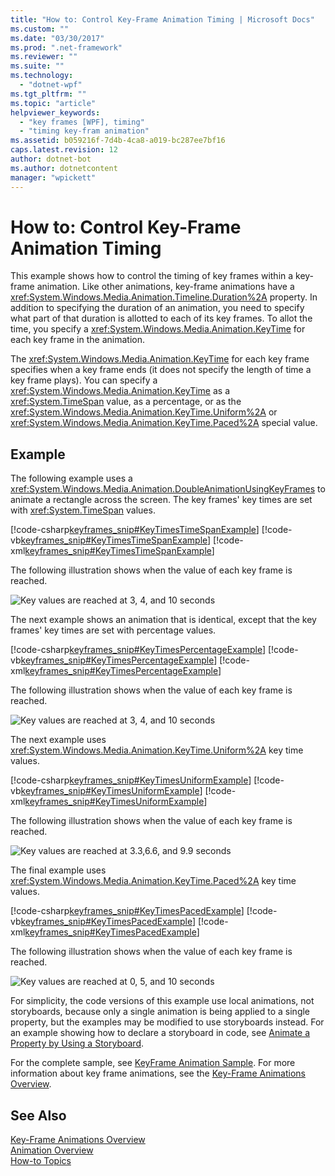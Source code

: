```yaml
---
title: "How to: Control Key-Frame Animation Timing | Microsoft Docs"
ms.custom: ""
ms.date: "03/30/2017"
ms.prod: ".net-framework"
ms.reviewer: ""
ms.suite: ""
ms.technology: 
  - "dotnet-wpf"
ms.tgt_pltfrm: ""
ms.topic: "article"
helpviewer_keywords: 
  - "key frames [WPF], timing"
  - "timing key-fram animation"
ms.assetid: b059216f-7d4b-4ca8-a019-bc287ee7bf16
caps.latest.revision: 12
author: dotnet-bot
ms.author: dotnetcontent
manager: "wpickett"
---
```

# How to: Control Key-Frame Animation Timing
This example shows how to control the timing of key frames within a key-frame animation. Like other animations, key-frame animations have a <xref:System.Windows.Media.Animation.Timeline.Duration%2A> property. In addition to specifying the duration of an animation, you need to specify what part of that duration is allotted to each of its key frames. To allot the time, you specify a <xref:System.Windows.Media.Animation.KeyTime> for each key frame in the animation.  
  
 The <xref:System.Windows.Media.Animation.KeyTime> for each key frame specifies when a key frame ends (it does not specify the length of time a key frame plays). You can specify a <xref:System.Windows.Media.Animation.KeyTime> as a <xref:System.TimeSpan> value, as a percentage, or as the <xref:System.Windows.Media.Animation.KeyTime.Uniform%2A> or <xref:System.Windows.Media.Animation.KeyTime.Paced%2A> special value.  
  
## Example  
 The following example uses a <xref:System.Windows.Media.Animation.DoubleAnimationUsingKeyFrames> to animate a rectangle across the screen. The key frames' key times are set with <xref:System.TimeSpan> values.  
  
 [!code-csharp[keyframes_snip#KeyTimesTimeSpanExample](../../../../samples/snippets/csharp/VS_Snippets_Wpf/keyframes_snip/CSharp/KeyTimesExample.cs#keytimestimespanexample)]
 [!code-vb[keyframes_snip#KeyTimesTimeSpanExample](../../../../samples/snippets/visualbasic/VS_Snippets_Wpf/keyframes_snip/visualbasic/keytimesexample.vb#keytimestimespanexample)]
 [!code-xml[keyframes_snip#KeyTimesTimeSpanExample](../../../../samples/snippets/xaml/VS_Snippets_Wpf/keyframes_snip/XAML/KeyTimesExample.xaml#keytimestimespanexample)]  
  
 The following illustration shows when the value of each key frame is reached.  
  
 ![Key values are reached at 3, 4, and 10 seconds](../../../../docs/framework/wpf/graphics-multimedia/media/graphicsmm-keyframe-keytime1-timespan.png "graphicsmm_keyframe_keytime1_timespan")  
  
 The next example shows an animation that is identical, except that the key frames' key times are set with percentage values.  
  
 [!code-csharp[keyframes_snip#KeyTimesPercentageExample](../../../../samples/snippets/csharp/VS_Snippets_Wpf/keyframes_snip/CSharp/KeyTimesExample.cs#keytimespercentageexample)]
 [!code-vb[keyframes_snip#KeyTimesPercentageExample](../../../../samples/snippets/visualbasic/VS_Snippets_Wpf/keyframes_snip/visualbasic/keytimesexample.vb#keytimespercentageexample)]
 [!code-xml[keyframes_snip#KeyTimesPercentageExample](../../../../samples/snippets/xaml/VS_Snippets_Wpf/keyframes_snip/XAML/KeyTimesExample.xaml#keytimespercentageexample)]  
  
 The following illustration shows when the value of each key frame is reached.  
  
 ![Key values are reached at 3, 4, and 10 seconds](../../../../docs/framework/wpf/graphics-multimedia/media/graphicsmm-keyframe-keytime2-percentage.png "graphicsmm_keyframe_keytime2_percentage")  
  
 The next example uses <xref:System.Windows.Media.Animation.KeyTime.Uniform%2A> key time values.  
  
 [!code-csharp[keyframes_snip#KeyTimesUniformExample](../../../../samples/snippets/csharp/VS_Snippets_Wpf/keyframes_snip/CSharp/KeyTimesExample.cs#keytimesuniformexample)]
 [!code-vb[keyframes_snip#KeyTimesUniformExample](../../../../samples/snippets/visualbasic/VS_Snippets_Wpf/keyframes_snip/visualbasic/keytimesexample.vb#keytimesuniformexample)]
 [!code-xml[keyframes_snip#KeyTimesUniformExample](../../../../samples/snippets/xaml/VS_Snippets_Wpf/keyframes_snip/XAML/KeyTimesExample.xaml#keytimesuniformexample)]  
  
 The following illustration shows when the value of each key frame is reached.  
  
 ![Key values are reached at 3.3,6.6, and 9.9 seconds](../../../../docs/framework/wpf/graphics-multimedia/media/graphicsmm-keyframe-keytime3-uniform.png "graphicsmm_keyframe_keytime3_uniform")  
  
 The final example uses <xref:System.Windows.Media.Animation.KeyTime.Paced%2A> key time values.  
  
 [!code-csharp[keyframes_snip#KeyTimesPacedExample](../../../../samples/snippets/csharp/VS_Snippets_Wpf/keyframes_snip/CSharp/KeyTimesExample.cs#keytimespacedexample)]
 [!code-vb[keyframes_snip#KeyTimesPacedExample](../../../../samples/snippets/visualbasic/VS_Snippets_Wpf/keyframes_snip/visualbasic/keytimesexample.vb#keytimespacedexample)]
 [!code-xml[keyframes_snip#KeyTimesPacedExample](../../../../samples/snippets/xaml/VS_Snippets_Wpf/keyframes_snip/XAML/KeyTimesExample.xaml#keytimespacedexample)]  
  
 The following illustration shows when the value of each key frame is reached.  
  
 ![Key values are reached at 0, 5, and 10 seconds](../../../../docs/framework/wpf/graphics-multimedia/media/graphicsmm-keyframe-keytime4-paced.png "graphicsmm_keyframe_keytime4_paced")  
  
 For simplicity, the code versions of this example use local animations, not storyboards, because only a single animation is being applied to a single property, but the examples may be modified to use storyboards instead. For an example showing how to declare a storyboard in code, see [Animate a Property by Using a Storyboard](../../../../docs/framework/wpf/graphics-multimedia/how-to-animate-a-property-by-using-a-storyboard.md).  
  
 For the complete sample, see [KeyFrame Animation Sample](http://go.microsoft.com/fwlink/?LinkID=160012). For more information about key frame animations, see the [Key-Frame Animations Overview](../../../../docs/framework/wpf/graphics-multimedia/key-frame-animations-overview.md).  
  
## See Also  
 [Key-Frame Animations Overview](../../../../docs/framework/wpf/graphics-multimedia/key-frame-animations-overview.md)   
 [Animation Overview](../../../../docs/framework/wpf/graphics-multimedia/animation-overview.md)   
 [How-to Topics](../../../../docs/framework/wpf/graphics-multimedia/animation-and-timing-how-to-topics.md)